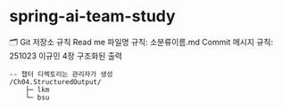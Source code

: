 # spring-ai-team-study

🗂️ Git 저장소 규칙
Read me 파일명 규칙: 소분류이름.md
Commit 메시지 규칙: 251023 이규민 4장 구조화된 출력

```
-- 챕터 디렉토리는 관리자가 생성
/Ch04.StructuredOutput/
    ├─ lkm
    └─ bsu
```
